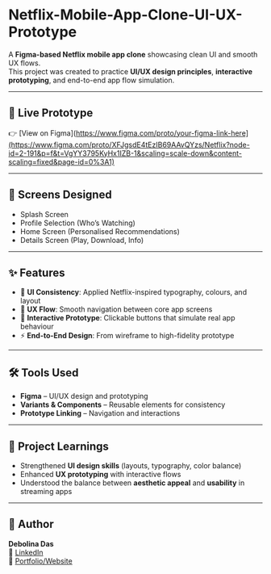 # Netflix-Mobile-App-Clone-UI-UX-Prototype

A **Figma-based Netflix mobile app clone** showcasing clean UI and smooth UX flows.  
This project was created to practice **UI/UX design principles**, **interactive prototyping**, and end-to-end app flow simulation.

---

## 🔗 Live Prototype
👉 [View on Figma](https://www.figma.com/proto/your-figma-link-here](https://www.figma.com/proto/XFJgsdE4tEzIB69AAvQYzs/Netflix?node-id=2-191&p=f&t=VgYY3795KyHx1IZB-1&scaling=scale-down&content-scaling=fixed&page-id=0%3A1)

---

## 📱 Screens Designed
- Splash Screen  
- Profile Selection (Who’s Watching)  
- Home Screen (Personalised Recommendations)  
- Details Screen (Play, Download, Info)  

---

## ✨ Features
- 🎨 **UI Consistency**: Applied Netflix-inspired typography, colours, and layout  
- 🧭 **UX Flow**: Smooth navigation between core app screens  
- 🔗 **Interactive Prototype**: Clickable buttons that simulate real app behaviour  
- ⚡ **End-to-End Design**: From wireframe to high-fidelity prototype  

---

## 🛠️ Tools Used
- **Figma** – UI/UX design and prototyping  
- **Variants & Components** – Reusable elements for consistency  
- **Prototype Linking** – Navigation and interactions  


---

## 📌 Project Learnings
- Strengthened **UI design skills** (layouts, typography, color balance)  
- Enhanced **UX prototyping** with interactive flows  
- Understood the balance between **aesthetic appeal** and **usability** in streaming apps  

---

## 👤 Author
**Debolina Das**  
🔗 [LinkedIn](https://www.linkedin.com/in/debolina-das-tech13)  
🔗 [Portfolio/Website](https://debolina-d.github.io/portfolio/)  
